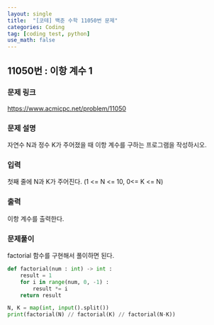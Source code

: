 ```yaml
---
layout: single
title:  "[코테] 백준 수학 11050번 문제"
categories: Coding
tag: [coding test, python]
use_math: false
---
```


## 11050번 : 이항 계수 1
### 문제 링크
<https://www.acmicpc.net/problem/11050>

### 문제 설명
자연수 N과 정수 K가 주어졌을 때 이항 계수를 구하는 프로그램을 작성하시오.

### 입력
첫째 줄에 N과 K가 주어진다. (1 <= N <= 10, 0<= K <= N)

### 출력
이항 계수를 출력한다.

### 문제풀이
factorial 함수를 구현해서 풀이하면 된다.


```python
def factorial(num : int) -> int :
    result = 1
    for i in range(num, 0, -1) : 
        result *= i
    return result

N, K = map(int, input().split())
print(factorial(N) // factorial(K) // factorial(N-K))
```
